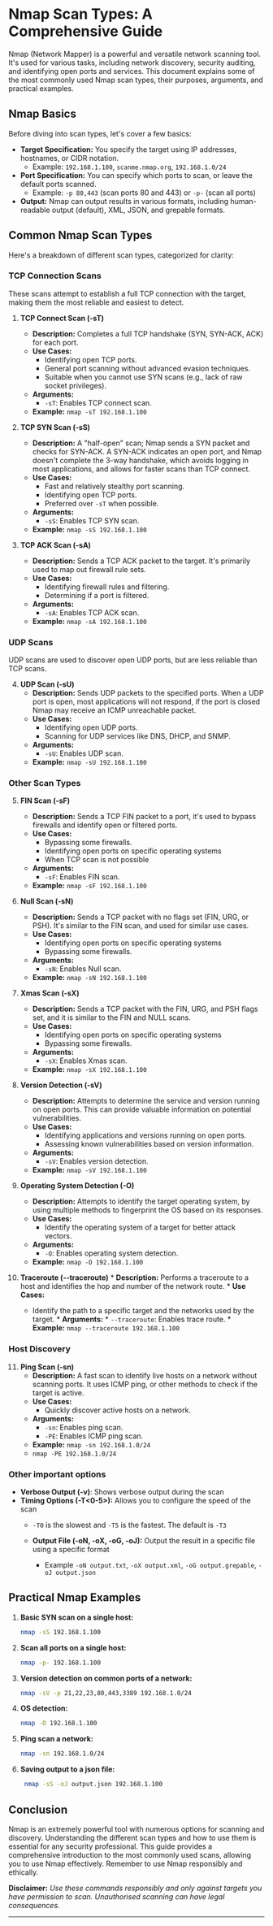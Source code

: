 # Nmap Scan Types: A Comprehensive Guide

Nmap (Network Mapper) is a powerful and versatile network scanning tool. It's used for various tasks, including network discovery, security auditing, and identifying open ports and services. This document explains some of the most commonly used Nmap scan types, their purposes, arguments, and practical examples.

## Nmap Basics

Before diving into scan types, let's cover a few basics:

*   **Target Specification:** You specify the target using IP addresses, hostnames, or CIDR notation.
    *   Example: `192.168.1.100`, `scanme.nmap.org`, `192.168.1.0/24`
*   **Port Specification:** You can specify which ports to scan, or leave the default ports scanned.
    *   Example: `-p 80,443` (scan ports 80 and 443) or `-p-` (scan all ports)
*   **Output:** Nmap can output results in various formats, including human-readable output (default), XML, JSON, and grepable formats.

## Common Nmap Scan Types

Here's a breakdown of different scan types, categorized for clarity:

### TCP Connection Scans
These scans attempt to establish a full TCP connection with the target, making them the most reliable and easiest to detect.

1.  **TCP Connect Scan (-sT)**
    *   **Description:** Completes a full TCP handshake (SYN, SYN-ACK, ACK) for each port.
    *   **Use Cases:**
        *   Identifying open TCP ports.
        *   General port scanning without advanced evasion techniques.
        *   Suitable when you cannot use SYN scans (e.g., lack of raw socket privileges).
    *   **Arguments:**
        *   `-sT`: Enables TCP connect scan.
    *   **Example:** `nmap -sT 192.168.1.100`

2.  **TCP SYN Scan (-sS)**
    *   **Description:** A "half-open" scan; Nmap sends a SYN packet and checks for SYN-ACK. A SYN-ACK indicates an open port, and Nmap doesn't complete the 3-way handshake, which avoids logging in most applications, and allows for faster scans than TCP connect.
    *   **Use Cases:**
        *   Fast and relatively stealthy port scanning.
        *   Identifying open TCP ports.
        *   Preferred over `-sT` when possible.
    *   **Arguments:**
        *   `-sS`: Enables TCP SYN scan.
    *   **Example:** `nmap -sS 192.168.1.100`

3.  **TCP ACK Scan (-sA)**
    *   **Description:** Sends a TCP ACK packet to the target. It's primarily used to map out firewall rule sets.
    *   **Use Cases:**
        *   Identifying firewall rules and filtering.
        *   Determining if a port is filtered.
    *   **Arguments:**
        *   `-sA`: Enables TCP ACK scan.
    *   **Example:** `nmap -sA 192.168.1.100`

### UDP Scans
UDP scans are used to discover open UDP ports, but are less reliable than TCP scans.

4.  **UDP Scan (-sU)**
    *   **Description:** Sends UDP packets to the specified ports. When a UDP port is open, most applications will not respond, if the port is closed Nmap may receive an ICMP unreachable packet.
    *   **Use Cases:**
        *   Identifying open UDP ports.
        *   Scanning for UDP services like DNS, DHCP, and SNMP.
    *   **Arguments:**
        *   `-sU`: Enables UDP scan.
    *   **Example:** `nmap -sU 192.168.1.100`

### Other Scan Types

5.  **FIN Scan (-sF)**
    *   **Description:** Sends a TCP FIN packet to a port, it's used to bypass firewalls and identify open or filtered ports.
    *   **Use Cases:**
        *   Bypassing some firewalls.
        *   Identifying open ports on specific operating systems
        *   When TCP scan is not possible
    *   **Arguments:**
        *   `-sF`: Enables FIN scan.
    *   **Example:** `nmap -sF 192.168.1.100`

6.  **Null Scan (-sN)**
    *   **Description:** Sends a TCP packet with no flags set (FIN, URG, or PSH). It's similar to the FIN scan, and used for similar use cases.
    *   **Use Cases:**
        *   Identifying open ports on specific operating systems
        *   Bypassing some firewalls.
    *   **Arguments:**
        *   `-sN`: Enables Null scan.
    *   **Example:** `nmap -sN 192.168.1.100`

7.  **Xmas Scan (-sX)**
     *  **Description:** Sends a TCP packet with the FIN, URG, and PSH flags set, and it is similar to the FIN and NULL scans.
    *  **Use Cases:**
        *   Identifying open ports on specific operating systems
        *   Bypassing some firewalls.
    *  **Arguments:**
        *   `-sX`: Enables Xmas scan.
    *  **Example:** `nmap -sX 192.168.1.100`

8.  **Version Detection (-sV)**
    *   **Description:** Attempts to determine the service and version running on open ports. This can provide valuable information on potential vulnerabilities.
    *   **Use Cases:**
        *   Identifying applications and versions running on open ports.
        *   Assessing known vulnerabilities based on version information.
    *   **Arguments:**
        *   `-sV`: Enables version detection.
    *   **Example:** `nmap -sV 192.168.1.100`

9. **Operating System Detection (-O)**
    *   **Description:** Attempts to identify the target operating system, by using multiple methods to fingerprint the OS based on its responses.
    *   **Use Cases:**
        *  Identify the operating system of a target for better attack vectors.
    *   **Arguments:**
         *   `-O`: Enables operating system detection.
    *  **Example:** `nmap -O 192.168.1.100`

10.  **Traceroute (--traceroute)**
    *   **Description:** Performs a traceroute to a host and identifies the hop and number of the network route.
    *   **Use Cases:**
        *  Identify the path to a specific target and the networks used by the target.
    *   **Arguments:**
         * `--traceroute`: Enables trace route.
    *  **Example:** `nmap --traceroute 192.168.1.100`

### Host Discovery

11. **Ping Scan (-sn)**
    *   **Description:** A fast scan to identify live hosts on a network without scanning ports. It uses ICMP ping, or other methods to check if the target is active.
    *   **Use Cases:**
        *   Quickly discover active hosts on a network.
    *   **Arguments:**
        *   `-sn`: Enables ping scan.
        *   `-PE`: Enables ICMP ping scan.
    *   **Example:** `nmap -sn 192.168.1.0/24`
       *   `nmap -PE 192.168.1.0/24`

### Other important options

* **Verbose Output (-v)**: Shows verbose output during the scan
* **Timing Options (-T<0-5>):** Allows you to configure the speed of the scan
    * `-T0` is the slowest and `-T5` is the fastest. The default is `-T3`

   * **Output File (-oN, -oX, -oG, -oJ):** Output the result in a specific file using a specific format
     * Example `-oN output.txt`, `-oX output.xml`, `-oG output.grepable`, `-oJ output.json`

## Practical Nmap Examples

1.  **Basic SYN scan on a single host:**

    ```bash
    nmap -sS 192.168.1.100
    ```
2. **Scan all ports on a single host:**
   ```bash
   nmap -p- 192.168.1.100
   ```
3.  **Version detection on common ports of a network:**

    ```bash
    nmap -sV -p 21,22,23,80,443,3389 192.168.1.0/24
    ```

4.  **OS detection:**
    ```bash
    nmap -O 192.168.1.100
    ```
5. **Ping scan a network:**
    ```bash
    nmap -sn 192.168.1.0/24
    ```
6. **Saving output to a json file:**
    ```bash
     nmap -sS -oJ output.json 192.168.1.100
    ```
## Conclusion

Nmap is an extremely powerful tool with numerous options for scanning and discovery. Understanding the different scan types and how to use them is essential for any security professional. This guide provides a comprehensive introduction to the most commonly used scans, allowing you to use Nmap effectively. Remember to use Nmap responsibly and ethically.

**Disclaimer:** _Use these commands responsibly and only against targets you have permission to scan. Unauthorised scanning can have legal consequences._

---
